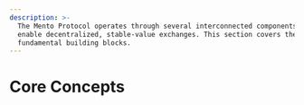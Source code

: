 ```yaml
---
description: >-
  The Mento Protocol operates through several interconnected components that
  enable decentralized, stable-value exchanges. This section covers the
  fundamental building blocks.
---
```


# Core Concepts

